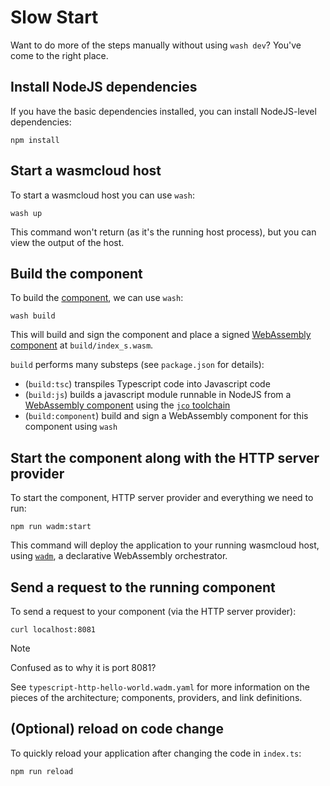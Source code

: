 # Slow Start

Want to do more of the steps manually without using `wash dev`? You've come to the right place.

## Install NodeJS dependencies

If you have the basic dependencies installed, you can install NodeJS-level dependencies:

```console
npm install
```

## Start a wasmcloud host

To start a wasmcloud host you can use `wash`:

```console
wash up
```

This command won't return (as it's the running host process), but you can view the output of the host.

## Build the component

To build the [component][wasmcloud-component], we can use `wash`:

```console
wash build
```

This will build and sign the component and place a signed [WebAssembly component][wasm-component] at `build/index_s.wasm`.

`build` performs many substeps (see `package.json` for details):

- (`build:tsc`) transpiles Typescript code into Javascript code
- (`build:js`) builds a javascript module runnable in NodeJS from a [WebAssembly component][wasm-component] using the [`jco` toolchain][jco]
- (`build:component`) build and sign a WebAssembly component for this component using `wash`

[wasmcloud-component]: https://wasmcloud.com/docs/concepts/webassembly-components
[wasm-component]: https://component-model.bytecodealliance.org/
[jco]: https://github.com/bytecodealliance/jco

## Start the component along with the HTTP server provider

To start the component, HTTP server provider and everything we need to run:

```console
npm run wadm:start
```

This command will deploy the application to your running wasmcloud host, using [`wadm`][wadm], a declarative WebAssembly orchestrator.

[wadm]: https://github.com/wasmCloud/wadm

## Send a request to the running component

To send a request to your component (via the HTTP server provider):

```console
curl localhost:8081
```

> [!NOTE]
> Confused as to why it is port 8081?
>
> See `typescript-http-hello-world.wadm.yaml` for more information on the pieces of the architecture;
> components, providers, and link definitions.

## (Optional) reload on code change

To quickly reload your application after changing the code in `index.ts`:

```console
npm run reload
```
